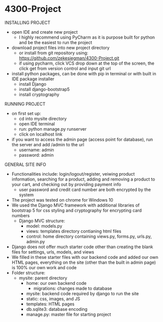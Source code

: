 # 4300-Project

INSTALLING PROJECT
- open IDE and create new project
    - I highly recommend using PyCharm as it is purpose built for python and be the easiest to run the project   
- download project files into new project directory 
    - or install from git repository using: https://github.com/zekesiegman/4300-Project.git  
    - if using pycharm, click VCS drop down at the top of the screen, the click get from version control and input git url  
- install python packages, can be done with pip in terminal or with built in IDE package installer 
    - install Django
    - install django-bootstrap5
    - install cryptography 
 
 RUNNING PROJECT 
 - on first set up: 
    - cd into mysite directory 
    - open IDE terminal
    - run: python manage.py runserver 
    - click on localhost link  
 - if you want to access the admin page (access point for database), run the server and add /admin to the url 
    - username: admin
    - password: admin  
 
 GENERAL SITE INFO 
 - Functionalities include: login/logout/register, veiwing product information, searching for a product,
    adding and removing a product to your cart, and checking out by providing payment info
    - user password and credit card number are both encrypted by the system 
 - The project was tested on chrome for Windows 10
 - We used the Django MVC framework with additional libraries of bootstrap 5 for css styling and cryptography for encrypting card numbers
    - Django MVC structure: 
        - model: models.py
        - views: templates directory contianing html files
        - control: home directory containing views.py, forms.py, urls.py, admin.py    
 - Django does not offer much starter code other than creating the blank files for settings, urls, models, and views
 - We filled in these starter files with our backend code and added our own HTML pages, everything on the site
   (other than the built in admin page) is 100% our own work and code 
 - Folder structure: 
    - mysite: parent directory 
        - home: our own backend code
            - migrations: changes made to database   
        - mysite: backend code required by django to run the site
        - static: css, images, and JS
        - templates: HTML pages 
        - db.sqlite3: database encoding 
        - manage.py: master file for starting project   
 
